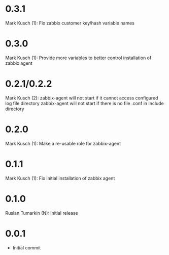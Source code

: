 # 0.3.1

Mark Kusch (1):
      Fix zabbix customer key/hash variable names

# 0.3.0

Mark Kusch (1):
      Provide more variables to better control installation of zabbix agent

# 0.2.1/0.2.2

Mark Kusch (2):
      zabbix-agent will not start if it cannot access configured log file directory
      zabbix-agent will not start if there is no file .conf in Include directory

# 0.2.0

Mark Kusch (1):
      Make a re-usable role for zabbix-agent

# 0.1.1

Mark Kusch (1):
      Fix initial installation of zabbix agent

# 0.1.0

Ruslan Tumarkin (N):
      Initial release

# 0.0.1

* Initial commit


<!-- vim: set nofen ts=4 sw=4 et: -->
